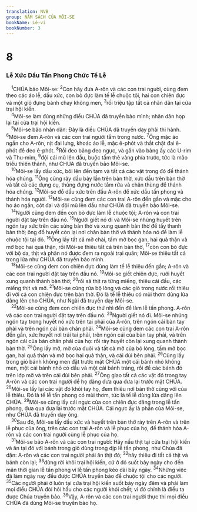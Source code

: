 ```yaml
---
translation: NVB
group: NĂM SÁCH CỦA MÔI-SE
bookName: Lê-vi 
bookNumber: 3
---
```


<div class="title"><h1>8</h1><h3>Lễ Xức Dầu Tấn Phong Chức Tế Lễ </h3></div>
<span class="verse le_8_1"> <sup>1</sup>CHÚA bảo Môi-se: </span>
<span class="verse le_8_2"><sup>2</sup>Con hãy đưa A-rôn và các con trai người, cùng đem theo các áo lễ, dầu xức, con bò đực làm tế lễ chuộc tội, hai con chiên đực và một giỏ đựng bánh chay không men, </span>
<span class="verse le_8_3"><sup>3</sup>rồi triệu tập tất cả nhân dân tại cửa trại hội kiến. <br/></span>
<span class="verse le_8_4"> <sup>4</sup>Môi-se làm đúng những điều CHÚA đã truyền bảo mình; nhân dân họp lại tại cửa trại hội kiến. <br/></span>
<span class="verse le_8_5"> <sup>5</sup>Môi-se bảo nhân dân: Đây là điều CHÚA đã truyền dạy phải thi hành. </span>
<span class="verse le_8_6"><sup>6</sup>Môi-se đem A-rôn và các con trai người tắm trong nước. </span>
<span class="verse le_8_7"><sup>7</sup>Ông mặc áo ngắn cho A-rôn, nịt đai lưng, khoác áo lễ, mặc ê-phót và thắt chặt đai ê-phót để đeo ê-phót. </span>
<span class="verse le_8_8"><sup>8</sup>Rồi đeo bảng đeo ngực, và gắn vào bảng ấy các U-rim và Thu-mim, </span>
<span class="verse le_8_9"><sup>9</sup>đội cái mũ lên đầu, buộc tấm thẻ vàng phía trước, tức là mão triều thiên thánh, như CHÚA đã truyền bảo Môi-se. <br/></span>
<span class="verse le_8_10"> <sup>10</sup>Môi-se lấy dầu xức, bôi lên đền tạm và tất cả các vật trong đó để thánh hóa chúng. </span>
<span class="verse le_8_11"><sup>11</sup>Ông cũng rảy dầu bảy lần trên bàn thờ, xức dầu trên bàn thờ và tất cả các dụng cụ, thùng đựng nước tắm rửa và chân thùng để thánh hóa chúng. </span>
<span class="verse le_8_12"><sup>12</sup>Môi-se đổ dầu xức trên đầu A-rôn để xức dầu tấn phong và thánh hóa người. </span>
<span class="verse le_8_13"><sup>13</sup>Môi-se cũng đem các con trai A-rôn đến gần và mặc cho họ áo ngắn, cột đai và đội mũ lên đầu như CHÚA đã truyền bảo Môi-se. <br/></span>
<span class="verse le_8_14"> <sup>14</sup>Người cũng đem đến con bò đực làm lễ chuộc tội; A-rôn và con trai người đặt tay trên đầu nó. </span>
<span class="verse le_8_15"><sup>15</sup>Người giết nó đi và Môi-se nhúng huyết trên ngón tay xức trên các sừng bàn thờ và xung quanh bàn thờ để tẩy thanh bàn thờ; ông đổ huyết còn lại nơi chân bàn thờ và thánh hóa nó để làm lễ chuộc tội tại đó. </span>
<span class="verse le_8_16"><sup>16</sup>Ông lấy tất cả mỡ chài, tấm mỡ bọc gan, hai quả thận và mỡ bọc hai quả thận, rồi Môi-se thiêu tất cả trên bàn thờ, </span>
<span class="verse le_8_17"><sup>17</sup>còn con bò đực với bộ da, thịt và phân nó được đem ra ngoài trại quân; Môi-se thiêu tất cả trong lửa như CHÚA đã truyền bảo mình. <br/></span>
<span class="verse le_8_18"> <sup>18</sup>Môi-se cũng đem con chiên đực dùng làm tế lễ thiêu đến gần; A-rôn và các con trai người đặt tay trên đầu nó. </span>
<span class="verse le_8_19"><sup>19</sup>Môi-se giết chiên đực, rưới huyết xung quanh thành bàn thờ; </span>
<span class="verse le_8_20"><sup>20</sup>rồi sả thịt ra từng miếng, thiêu cái đầu, các miếng thịt và mỡ. </span>
<span class="verse le_8_21"><sup>21</sup>Môi-se cũng rửa bộ lòng và các giò trong nước rồi thiêu đi với cả con chiên đực trên bàn thờ. Đó là tế lễ thiêu có mùi thơm dùng lửa dâng lên cho CHÚA, như Ngài đã truyền dạy Môi-se. <br/></span>
<span class="verse le_8_22"> <sup>22</sup>Môi-se cũng đem con chiên đực thứ nhì đến để làm lễ tấn phong. A-rôn và các con trai người đặt tay trên đầu nó. </span>
<span class="verse le_8_23"><sup>23</sup>Người giết nó đi. Môi-se nhúng ngón tay trong huyết nó xức trên tai phải của A-rôn, trên ngón cái bàn tay phải và trên ngón cái bàn chân phải. </span>
<span class="verse le_8_24"><sup>24</sup>Môi-se cũng đem các con trai A-rôn đến gần, xức huyết nơi trái tai phải, trên ngón cái của bàn tay phải, và trên ngón cái của bàn chân phải của họ: rồi rảy huyết còn lại xung quanh thành bàn thờ. </span>
<span class="verse le_8_25"><sup>25</sup>Ông lấy mỡ, mỡ của đuôi và tất cả mỡ của bộ lòng, tấm mỡ bọc gan, hai quả thận và mỡ bọc hai quả thận, và cái đùi bên phải. </span>
<span class="verse le_8_26"><sup>26</sup>Cũng lấy trong giỏ bánh không men đặt trước mặt CHÚA một cái bánh nhỏ không men, một cái bánh nhỏ có dầu và một cái bánh tráng, rồi để các bánh đó trên lớp mỡ và trên cái đùi bên phải. </span>
<span class="verse le_8_27"><sup>27</sup>Ông giao tất cả các vật đó trong tay A-rôn và các con trai người để họ dâng đưa qua đưa lại trước mặt CHÚA. </span>
<span class="verse le_8_28"><sup>28</sup>Môi-se lấy lại các vật đó khỏi tay họ, đem thiêu nơi bàn thờ cùng với của lễ thiêu. Đó là tế lễ tấn phong có mùi thơm, tức là tế lễ dùng lửa dâng lên CHÚA. </span>
<span class="verse le_8_29"><sup>29</sup>Môi-se cũng lấy cái ngực của con chiên đực dâng trong lễ tấn phong, đưa qua đưa lại trước mặt CHÚA. Cái ngực ấy là phần của Môi-se, như CHÚA đã truyền dạy ông. <br/></span>
<span class="verse le_8_30"> <sup>30</sup>Sau đó, Môi-se lấy dầu xức và huyết trên bàn thờ rảy trên A-rôn và trên lễ phục của ông, trên các con trai A-rôn và lễ phục của họ, để thánh hóa A-rôn và các con trai người cùng lễ phục của họ. <br/></span>
<span class="verse le_8_31"> <sup>31</sup>Môi-se bảo A-rôn và các con trai người: Hãy nấu thịt tại cửa trại hội kiến và ăn tại đó với bánh trong giỏ dùng trong dịp lễ tấn phong, như Chúa đã dặn: A-rôn và các con trai người phải ăn thịt đó; </span>
<span class="verse le_8_32"><sup>32</sup>hãy thiêu đi tất cả thịt và bánh còn lại; </span>
<span class="verse le_8_33"><sup>33</sup>đừng rời khỏi trại hội kiến, cứ ở đó suốt bảy ngày cho đến mãn thời gian lễ tấn phong vì lễ tấn phong kéo dài bảy ngày. </span>
<span class="verse le_8_34"><sup>34</sup>Những việc đã làm ngày nay đều được CHÚA truyền bảo để chuộc tội cho các người. </span>
<span class="verse le_8_35"><sup>35</sup>Các người phải ở luôn tại cửa trại hội kiến suốt bảy ngày đêm và phải làm mọi điều CHÚA đòi hỏi hầu cho các người khỏi chết; vì đó chính là điều ta được Chúa truyền bảo. </span>
<span class="verse le_8_36"><sup>36</sup>Vậy, A-rôn và các con trai người thực thi mọi điều CHÚA đã dùng Môi-se truyền bảo họ. <br/></span>
